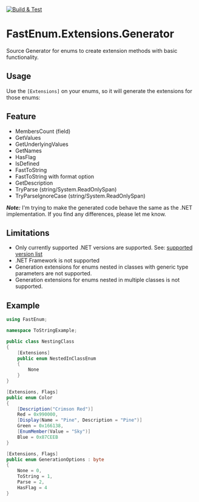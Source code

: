 [![Build & Test](https://github.com/D4nyi/FastEnum.Extensions.Generator/actions/workflows/build.yml/badge.svg)](https://github.com/D4nyi/FastEnum.Extensions.Generator/actions/workflows/build.yml)

# FastEnum.Extensions.Generator
Source Generator for enums to create extension methods with basic functionality.

## Usage

Use the `[Extensions]` on your enums, so it will generate the extensions for those enums:

## Feature

- MembersCount (field)
- GetValues
- GetUnderlyingValues
- GetNames
- HasFlag
- IsDefined
- FastToString
- FastToString with format option
- GetDescription
- TryParse (string/System.ReadOnlySpan<char>)
- TryParseIgnoreCase (string/System.ReadOnlySpan<char>)

_**Note:**_
I'm trying to make the generated code behave the same as the .NET implementation.
If you find any differences, please let me know.

## Limitations

- Only currently supported .NET versions are supported. See: [supported version list](https://dotnet.microsoft.com/en-us/platform/support/policy/dotnet-core#lifecycle)
- .NET Framework is not supported
- Generation extensions for enums nested in classes with generic type parameters are not supported.
- Generation extensions for enums nested in multiple classes is not supported.

## Example

```csharp
using FastEnum;

namespace ToStringExample;

public class NestingClass
{
    [Extensions]
    public enum NestedInClassEnum
    {
        None
    }
}

[Extensions, Flags]
public enum Color
{
    [Description("Crimson Red")]
    Red = 0x990000,
    [Display(Name = "Pine", Description = "Pine")]
    Green = 0x166138,
    [EnumMember(Value = "Sky")]
    Blue = 0x87CEEB
}

[Extensions, Flags]
public enum GenerationOptions : byte
{
    None = 0,
    ToString = 1,
    Parse = 2,
    HasFlag = 4
}
```
